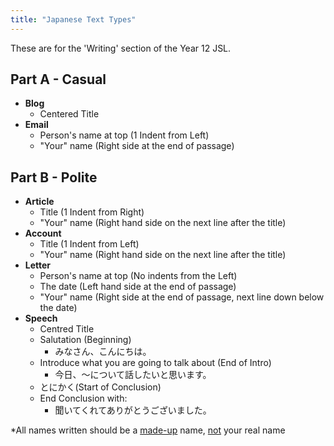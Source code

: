 ```yaml
---
title: "Japanese Text Types"
---
```


These are for the 'Writing' section of the Year 12 JSL.

## Part A - Casual
- **Blog**
	- Centered Title
- **Email**
	- Person's name at top (1 Indent from Left)
	- "Your" name (Right side at the end of passage)

## Part B - Polite
- **Article**
	- Title (1 Indent from Right)
	- "Your" name (Right hand side on the next line after the title)
- **Account**
	- Title (1 Indent from Left)
	- "Your" name (Right hand side on the next line after the title)
- **Letter**
	- Person's name at top (No indents from the Left)
	- The date (Left hand side at the end of passage)
	- "Your" name (Right side at the end of passage, next line down below the date)
- **Speech**
	- Centred Title
	- Salutation (Beginning)
		- みなさん、こんにちは。
	- Introduce what you are going to talk about (End of Intro)
		- 今日、～について話したいと思います。
	- とにかく(Start of Conclusion)
	- End Conclusion with:
		- 聞いてくれてありがとうございました。


\*All names written should be a <u>made-up</u> name, <u>not</u> your real name